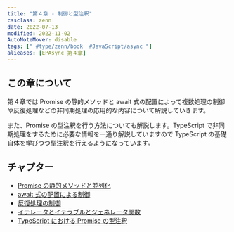 ```yaml
---
title: "第４章 - 制御と型注釈"
cssclass: zenn
date: 2022-07-13
modified: 2022-11-02
AutoNoteMover: disable
tags: [" #type/zenn/book  #JavaScript/async "]
alieases: [EPAsync 第４章]
---
```


## この章について

第４章では Promise の静的メソッドと await 式の配置によって複数処理の制御や反復処理などの非同期処理の応用的な内容について解説していきます。

また、Promise の型注釈を行う方法についても解説します。TypeScript で非同期処理をするために必要な情報を一通り解説していますので TypeScript の基礎自体を学びつつ型注釈を行えるようになっています。

## チャプター

- [Promise の静的メソッドと並列化](17-epasync-static-method)
- [await 式の配置による制御](18-epasync-await-position)
- [反復処理の制御](19-epasync-async-loop)
- [イテレータとイテラブルとジェネレータ関数](k-epasync-iterator-generator)
- [TypeScript における Promise の型注釈](j-epasync-ts-promise-type-annotation)
